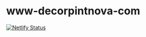 # www-decorpintnova-com
[![Netlify Status](https://api.netlify.com/api/v1/badges/2d77c3e9-68df-4f10-8a9a-5301eea9c335/deploy-status)](https://app.netlify.com/sites/www-decorpintnova-com/deploys)
